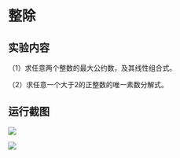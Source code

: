 # 整除
## 实验内容

（1）求任意两个整数的最大公约数，及其线性组合式。

（2）求任意一个大于2的正整数的唯一素数分解式。

## 运行截图
![](https://upload.cc/i1/2020/05/31/F310S8.png)

![](https://upload.cc/i1/2020/05/31/yHhJa9.png)
